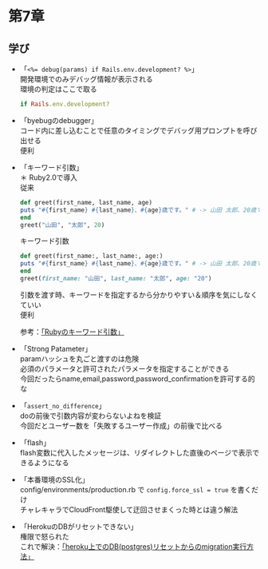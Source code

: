 #  第7章

## 学び

- 「`<%= debug(params) if Rails.env.development? %>`」  
    開発環境でのみデバッグ情報が表示される  
    環境の判定はここで取る  
    ```ruby
    if Rails.env.development?
    ```

- 「byebugのdebugger」  
    コード内に差し込むことで任意のタイミングでデバッグ用プロンプトを呼び出せる  
    便利

- 「キーワード引数」  
    ＊ Ruby2.0で導入  
    従来  
    ```ruby
    def greet(first_name, last_name, age)
    puts "#{first_name} #{last_name}、#{age}歳です。" # -> 山田 太郎、20歳です。
    end
    greet("山田", "太郎", 20)
    ```
    キーワード引数  
    ```ruby
    def greet(first_name:, last_name:, age:)
    puts "#{first_name} #{last_name}、#{age}歳です。" # -> 山田 太郎、20歳です。
    end
    greet(first_name: "山田", last_name: "太郎", age: "20")
    ```
    引数を渡す時、キーワードを指定するから分かりやすい＆順序を気にしなくていい  
    便利  

    参考：[「Rubyのキーワード引数」](https://tokitsubaki.com/ruby-keyword-arguments/531/)


- 「Strong Patameter」  
    paramハッシュを丸ごと渡すのは危険  
    必須のパラメータと許可されたパラメータを指定することができる  
    今回だったらname,email,password,password_confirmationを許可する的な

- 「`assert_no_difference`」  
    doの前後で引数内容が変わらないよねを検証  
    今回だとユーザー数を「失敗するユーザー作成」の前後で比べる

- 「flash」  
    flash変数に代入したメッセージは、リダイレクトした直後のページで表示できるようになる  

- 「本番環境のSSL化」  
    config/environments/production.rb で `config.force_ssl = true` を書くだけ  
    チャレキャラでCloudFront駆使して迂回させまくった時とは違う解法

- 「HerokuのDBがリセットできない」  
    権限で怒られた  
    これで解決：[「heroku上でのDB(postgres)リセットからのmigration実行方法」](https://qiita.com/motoki4917/items/1bc8d539f36852abf090)
